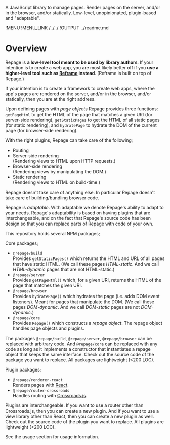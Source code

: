 A JavaScript library to manage pages.
Render pages on the server, and/or in the browser, and/or statically.
Low-level, unopinionated, plugin-based and "adaptable".

!MENU
!MENU_LINK /../../
!OUTPUT ../readme.md

# Overview

Repage is **a low-level tool meant to be used by library authors**.
If your intention is to create a web app, you are most likely better off if you **use a higher-level tool such as [Reframe](https://github.com/brillout/reframe) instead**. (Reframe is built on top of Repage.)

If your intention is to create a framework to create web apps, where the app's pages are rendered on the server, and/or in the browser, and/or statically, then you are at the right address.

Upon defining pages with *page objects* Repage provides three functions:
`getPageHtml` to get the HTML of the page that matches a given URI (for server-side rendering),
`getStaticPages` to get the HTML of all static pages (for static rendering),
and `hydratePage` to hydrate the DOM of the current page (for browser-side rendering).

With the right plugins, Repage can take care of the following;
 - Routing
 - Server-side rendering
   <br/>
   (Rendering views to HTML upon HTTP requests.)
 - Browser-side rendering
   <br/>
   (Rendering views by manipulating the DOM.)
 - Static rendering
   <br/>
   (Rendering views to HTML on build-time.)

Repage doesn't take care of anything else.
In particular Repage doesn't take care of building/bundling browser code.

Repage is *adaptable*.
With adaptable we denote Repage's ability to adapt to your needs.
Repage's adaptability is based on
having plugins that are interchangeable,
and on the fact that
Repage's source code has been design so that you can replace parts of Repage with code of your own.


This repository holds several NPM packages;

Core packages;
 - `@repage/build`
    <br/>
    Provides `getStaticPages()` which returns the HTML and URL of all pages that have static HTML. (We call these pages *HTML-static*. And we call *HTML-dynamic* pages that are not HTML-static.)
 - `@repage/server`
    <br/>
    Provides `getPageHtml()` which, for a given URI, returns the HTML of the page that matches the given URI.
 - `@repage/browser`
    <br/>
    Provides `hydratePage()` which hydrates the page (i.e. adds DOM event listeners). Meant for pages that manipulate the DOM. (We call these pages *DOM-dynamic*. And we call *DOM-static* pages are not *DOM-dynamic*.)
 - `@repage/core`
    <br/>
    Provides `Repage()` which constructs a *repage object*. The repage object handles page objects and plugins.

The packages `@repage/build`, `@repage/server`, `@repage/browser` can be replaced with arbitrary code.
And `@repage/core` can be replaced with any code
as long as it implements a constructor that
instantiates a repage object that keeps the same interface.
Check out the source code of the package you want to replace. All packages are lightweight (<200 LOC).

Plugin packages;
 - `@repage/renderer-react`
    <br/>
    Renders pages with [React](https://github.com/facebook/react).
 - `@repage/router-crossroads`
    <br/>
    Handles routing with [Crossroads.js](https://github.com/millermedeiros/crossroads.js).

Plugins are interchangeable.
If you want to use a router other than Crossroads.js, then you can create a new plugin.
And if you want to use a view library other than React, then you can create a new plugin as well.
Check out the source code of the plugin you want to replace. All plugins are lightweight (<200 LOC).

See the usage section for usage information.
